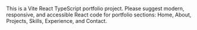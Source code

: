 <!-- Use this file to provide workspace-specific custom instructions to Copilot. For more details, visit https://code.visualstudio.com/docs/copilot/copilot-customization#_use-a-githubcopilotinstructionsmd-file -->

This is a Vite React TypeScript portfolio project. Please suggest modern, responsive, and accessible React code for portfolio sections: Home, About, Projects, Skills, Experience, and Contact.
